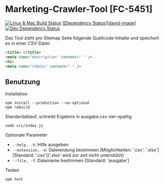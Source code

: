 # Marketing-Crawler-Tool [FC-5451]

[![Linux & Mac Build Status][travis-image]][travis-url]
[![Dependency Status][david-image]][david-url]
[![Dev Dependency Status][david-dev-image]][david-dev-url]

Das Tool zieht pro Sitemap Seite folgende Quellcode-Inhalte und speichert es in einer CSV-Datei:
```html
<title> </title>
<meta name="description" content=" " />
<h1>
<meta name="robots" content=" " />
```

## Benutzung

Installation

```
npm install --production --no-optional
npm rebuild
```

Standardablauf, schreibt Ergebnis in ausgabe.csv vier-spaltig

```
node src/index.js 
```

Optionale Parameter

* `--help, -h`: Hilfe ausgeben
* `--extension, -e`: Dateiendung bestimmen [Möglichkeiten: '.csv', '.xlsx'][Standard: '.csv']('.xlsx' wird zur zeit nicht unterstützt)
* `--file, -f`: Dateiname bestimmen [Standard: 'ausgabe']

Testen

```
npm test
```

[travis-url]: https://travis-ci.org/Finanzchef24-GmbH/Crawler
[travis-image]: https://travis-ci.org/Finanzchef24-GmbH/Crawler.svg?branch=master
[appveyor-url]: https://ci.appveyor.com/project/SimenB/node-version-check
[appveyor-image]: https://ci.appveyor.com/api/projects/status/leljtwqeg3x55v22/branch/master?svg=true
[david-url]: https://david-dm.org/Finanzchef24-GmbH/Crawler
[david-dev-url]: https://david-dm.org/Finanzchef24-GmbH/Crawler?type=dev
[david-dev-image]: https://img.shields.io/david/dev/SimenB/node-version-check.svg
